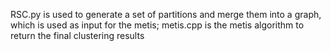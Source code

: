 RSC.py is used to generate a set of partitions and merge them into a graph, which is used as input for the metis;
metis.cpp is the metis algorithm to return the final clustering results
